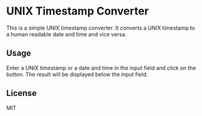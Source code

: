 # UNIX Timestamp Converter

This is a simple UNIX timestamp converter. It converts a UNIX timestamp to a human readable date and time and vice versa.

## Usage

Enter a UNIX timestamp or a date and time in the input field and click on the button. The result will be displayed below the input field.

## License

MIT
